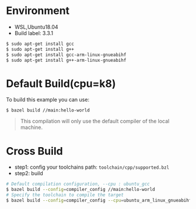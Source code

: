 # Environment

- WSL,Ubuntu18.04
- Build label: 3.3.1

```bash
$ sudo apt-get install gcc
$ sudo apt-get install g++
$ sudo apt-get install gcc-arm-linux-gnueabihf
$ sudo apt-get install g++-arm-linux-gnueabihf
```

# Default Build(cpu=k8)

To build this example you can use:

```
$ bazel build //main:hello-world
```

> This compilation will only use the default compiler of the local machine.

# Cross Build

- step1: config your toolchains path: `toolchain/cpp/supported.bzl`
- step2: build

```bash
# Default compilation configuration, --cpu : ubuntu_gcc
$ bazel build --config=compiler_config //main:hello-world
# Specify the toolchain to compile the target
$ bazel build --config=compiler_config --cpu=ubuntu_arm_linux_gnueabihf //main:hello-world
```
